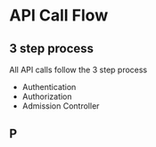 # API Call Flow

## 3 step process

All API calls follow the 3 step process

- Authentication
- Authorization
- Admission Controller

## P